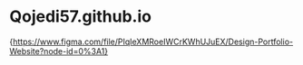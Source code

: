 # Qojedi57.github.io
{https://www.figma.com/file/PIqIeXMRoeIWCrKWhUJuEX/Design-Portfolio-Website?node-id=0%3A1}

